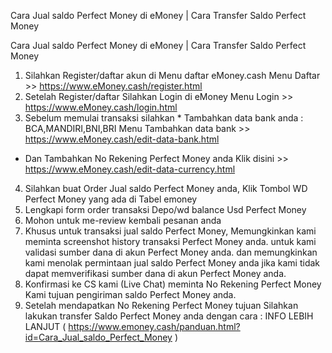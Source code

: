 Cara Jual saldo Perfect Money di eMoney | Cara Transfer Saldo Perfect Money

Cara Jual saldo Perfect Money di eMoney | Cara Transfer Saldo Perfect Money
1. Silahkan Register/daftar akun di Menu daftar eMoney.cash
Menu Daftar >> https://www.eMoney.cash/register.html
2. Setelah Register/daftar Silahkan Login di eMoney 
Menu Login >> https://www.eMoney.cash/login.html
3. Sebelum memulai transaksi silahkan * Tambahkan data bank anda : BCA,MANDIRI,BNI,BRI
Menu Tambahkan data bank >> https://www.eMoney.cash/edit-data-bank.html
* Dan Tambahkan No Rekening Perfect Money anda 
Klik disini >> https://www.eMoney.cash/edit-data-currency.html
4. Silahkan buat Order Jual saldo Perfect Money anda, Klik Tombol WD Perfect Money yang ada di Tabel emoney
5. Lengkapi form order transaksi Depo/wd balance Usd Perfect Money
6. Mohon untuk me-review kembali pesanan anda
7. Khusus untuk transaksi jual saldo Perfect Money, Memungkinkan kami meminta screenshot history transaksi Perfect Money anda. untuk kami validasi sumber dana di akun Perfect Money anda. 
dan memungkinkan kami menolak permintaan jual saldo Perfect Money anda jika kami tidak dapat memverifikasi sumber dana di akun Perfect Money anda.
8. Konfirmasi ke CS kami (Live Chat) meminta No Rekening Perfect Money Kami tujuan pengiriman saldo Perfect Money anda.
9. Setelah mendapatkan No Rekening Perfect Money tujuan Silahkan lakukan transfer Saldo Perfect Money anda dengan cara :
INFO LEBIH LANJUT ( https://www.emoney.cash/panduan.html?id=Cara_Jual_saldo_Perfect_Money )
